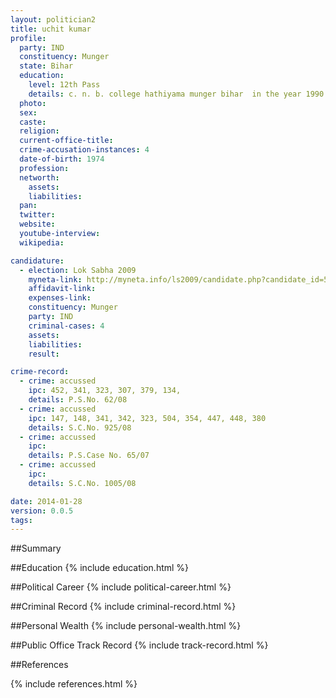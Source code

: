 ```yaml
---
layout: politician2
title: uchit kumar
profile: 
  party: IND
  constituency: Munger
  state: Bihar
  education: 
    level: 12th Pass
    details: c. n. b. college hathiyama munger bihar  in the year 1990
  photo: 
  sex: 
  caste: 
  religion: 
  current-office-title: 
  crime-accusation-instances: 4
  date-of-birth: 1974
  profession: 
  networth: 
    assets: 
    liabilities: 
  pan: 
  twitter: 
  website: 
  youtube-interview: 
  wikipedia: 

candidature: 
  - election: Lok Sabha 2009
    myneta-link: http://myneta.info/ls2009/candidate.php?candidate_id=5057
    affidavit-link: 
    expenses-link: 
    constituency: Munger 
    party: IND
    criminal-cases: 4
    assets: 
    liabilities: 
    result:  

crime-record: 
  - crime: accussed
    ipc: 452, 341, 323, 307, 379, 134,
    details: P.S.No. 62/08 
  - crime: accussed
    ipc: 147, 148, 341, 342, 323, 504, 354, 447, 448, 380
    details: S.C.No. 925/08 
  - crime: accussed
    ipc: 
    details: P.S.Case No. 65/07 
  - crime: accussed
    ipc: 
    details: S.C.No. 1005/08 

date: 2014-01-28
version: 0.0.5
tags: 
---
```

##Summary


##Education
{% include education.html %}


##Political Career
{% include political-career.html %}


##Criminal Record
{% include criminal-record.html %}


##Personal Wealth
{% include personal-wealth.html %}


##Public Office Track Record
{% include track-record.html %}


##References


{% include references.html %}